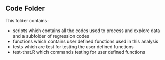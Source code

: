 ## Code Folder  
This folder contains:  
- scripts which contains all the codes used to process and explore data and a subfolder of regression codes
- functions which contains user defined functions used in this analysis
- tests which are test for testing the user defined functions
- test-that.R which commands testing for user defined functions